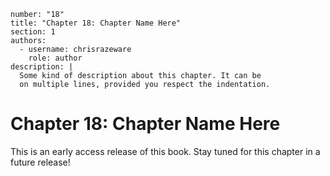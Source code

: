 ```metadata
number: "18"
title: "Chapter 18: Chapter Name Here"
section: 1
authors:
  - username: chrisrazeware
    role: author
description: |
  Some kind of description about this chapter. It can be
  on multiple lines, provided you respect the indentation.
```

# Chapter 18: Chapter Name Here

This is an early access release of this book. Stay tuned for this chapter in a future release!